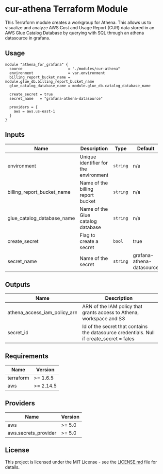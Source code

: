 # cur-athena Terraform Module

This Terraform module creates a workgroup for Athena. This allows us to visualize and analyze AWS Cost and Usage Report (CUR) data stored in an AWS Glue Catalog Database by querying with SQL through an athena datasource in grafana.

## Usage

```hcl
module "athena_for_grafana" {
  source                     = "./modules/cur-athena"
  environment                = var.environment
  billing_report_bucket_name = module.glue_db.billing_report_bucket_name
  glue_catalog_database_name = module.glue_db.catalog_database_name

  create_secret = true
  secret_name   = "grafana-athena-datasource"

  providers = {
    aws = aws.us-east-1
  }
}
```

## Inputs

| Name                       | Description                           | Type     | Default                   | Required |
| -------------------------- | ------------------------------------- | -------- | ------------------------- | :------: |
| environment                | Unique identifier for the environment | `string` | n/a                       |   yes    |
| billing_report_bucket_name | Name of the billing report bucket     | `string` | n/a                       |   yes    |
| glue_catalog_database_name | Name of the Glue catalog database     | `string` | n/a                       |   yes    |
| create_secret              | Flag to create a secret               | `bool`   | true                      |    no    |
| secret_name                | Name of the secret                    | `string` | grafana-athena-datasource |    no    |

## Outputs

| Name                         | Description                                                                              |
| ---------------------------- | ---------------------------------------------------------------------------------------- |
| athena_access_iam_policy_arn | ARN of the IAM policy that grants access to Athena, workspace and S3                     |
| secret_id                    | Id of the secret that contains the datasource credentials. Null if create_secret = fales |

## Requirements

| Name      | Version   |
| --------- | --------- |
| terraform | >= 1.6.5  |
| aws       | >= 2.14.5 |

## Providers

| Name                 | Version |
| -------------------- | ------- |
| aws                  | >= 5.0  |
| aws.secrets_provider | >= 5.0  |

## License

This project is licensed under the MIT License - see the [LICENSE.md](LICENSE.md) file for details.
